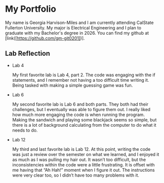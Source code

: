 # My Portfolio

My name is Georgia Harvison-Miles and I am currently attending CalState Fullerton University. My major is Electrical Engineering and I plan to graduate with my Bachelor's degree in 2026.
You can find my github at [link([https://github.com/gm-git0201])].

## Lab Reflection

* Lab 4 

    My first favorite lab is Lab 4, part 2. The code was engaging with the if statements, and I remember not having a too difficult time writing it. Being tasked with making a simple guessing game was fun. 

* Lab 6 

    My second favorite lab is Lab 6 and both parts. They both had their challenges, but I eventually was able to figure them out. I really liked how much more engaging the code is when running the program. Making the sandwich and playing some blackjack seems so simple, but there is a lot of background calculating from the computer to do what it needs to do. 

* Lab 12 

    My third and last favorite lab is Lab 12. At this point, writing the code was just a review over the semester on what we learned, and I enjoyed it as much as I was pulling my hair out. It wasn’t too difficult, but the inconsistencies within the code were a little frustrating. It is offset with me having that “Ah Hah!” moment when I figure it out. The instructions were very clear too, so I didn’t have too many problems with it.
